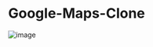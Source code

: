 # Google-Maps-Clone

![image](https://user-images.githubusercontent.com/59088238/169894152-94a3eb81-f373-497e-b593-fcfd4eaf05d4.png)
